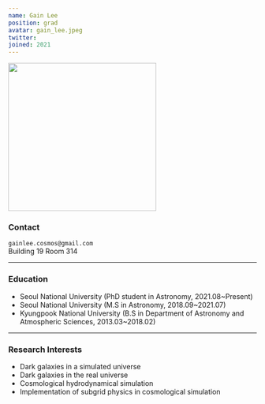 ```yaml
---
name: Gain Lee
position: grad
avatar: gain_lee.jpeg
twitter:
joined: 2021
---
```


<img width="300" src="{{site.baseurl}}/images/people/{{page.avatar}}" data-action="zoom">

### Contact

<i class="fa fa-envelope-o"></i>  `gainlee.cosmos@gmail.com`<br>
<i class="fa fa-building"></i> Building 19 Room 314 <br> 
 
<hr>

### Education

* Seoul National University (PhD student in Astronomy, 2021.08~Present)
* Seoul National University (M.S in Astronomy, 2018.09~2021.07)
* Kyungpook National University (B.S in Department of Astronomy and Atmospheric Sciences, 2013.03~2018.02)

<hr>

### Research Interests

* Dark galaxies in a simulated universe
* Dark galaxies in the real universe
* Cosmological hydrodynamical simulation
* Implementation of subgrid physics in cosmological simulation
